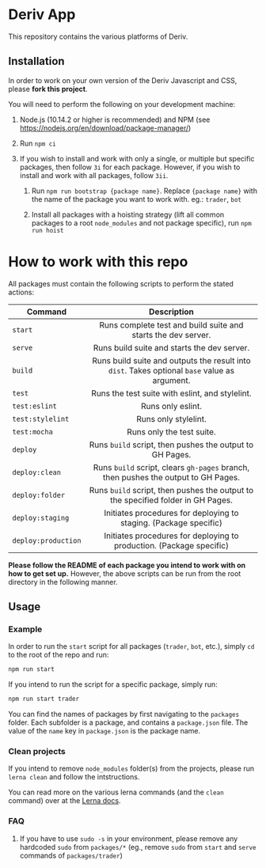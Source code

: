 Deriv App
============

This repository contains the various platforms of Deriv.

## Installation

In order to work on your own version of the Deriv Javascript and CSS, please **fork this project**.

You will need to perform the following on your development machine:

1. Node.js (10.14.2 or higher is recommended) and NPM (see <https://nodejs.org/en/download/package-manager/>)
2. Run `npm ci`
3. If you wish to install and work with only a single, or multiple but specific packages, then follow `3i` for each package. However, if you wish to install and work with all packages, follow `3ii`.

    1. Run `npm run bootstrap {package name}`. Replace `{package name}` with the name of the package you want to work with. eg.: `trader`, `bot`

    2. Install all packages with a hoisting strategy (lift all common packages to a root `node_modules` and not package specific), run `npm run hoist`

How to work with this repo
=============================

All packages must contain the following scripts to perform the stated actions:

| Command             | Description                                                                                   |
| ------------------- |:---------------------------------------------------------------------------------------------:|
| `start`             | Runs complete test and build suite and starts the dev server.                                 |
| `serve`             | Runs build suite and starts the dev server.                                                   |
| `build`             | Runs build suite and outputs the result into `dist`. Takes optional `base` value as argument. |
| `test`              | Runs the test suite with eslint, and stylelint.                                               |
| `test:eslint`       | Runs only eslint.                                                                             |
| `test:stylelint`    | Runs only stylelint.                                                                          |
| `test:mocha`        | Runs only the test suite.                                                                     |
| `deploy`            | Runs `build` script, then pushes the output to GH Pages.                                      |
| `deploy:clean`      | Runs `build` script, clears `gh-pages` branch, then pushes the output to GH Pages.            |
| `deploy:folder`     | Runs `build` script, then pushes the output to the specified folder in GH Pages.              |
| `deploy:staging`    | Initiates procedures for deploying to staging. (Package specific)                             |
| `deploy:production` | Initiates procedures for deploying to production. (Package specific)                          |

**Please follow the README of each package you intend to work with on how to get set up.** However, the above scripts can be run from the root directory in the following manner.
## Usage
### Example
In order to run the `start` script for all packages (`trader`, `bot`, etc.), simply `cd` to the root of the repo and run:
```bash
npm run start
```

If you intend to run the script for a specific package, simply run:

```bash
npm run start trader
```

You can find the names of packages by first navigating to the `packages` folder. Each subfolder is a package, and contains a `package.json` file. The value of the `name` key in `package.json` is the package name.

### Clean projects

If you intend to remove `node_modules` folder(s) from the projects, please run `lerna clean` and follow the intstructions.

You can read more on the various lerna commands (and the `clean` command) over at the [Lerna docs](https://github.com/lerna/lerna/).

### FAQ

1. If you have to use `sudo -s` in your environment, please remove any hardcoded `sudo` from `packages/*` (eg., remove `sudo` from `start` and `serve` commands of `packages/trader`)
